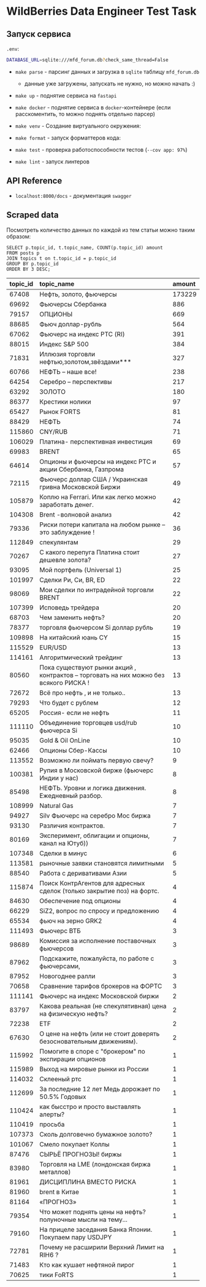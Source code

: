 # WildBerries Data Engineer Test Task

## Запуск сервиса

`.env`:

```bash
DATABASE_URL=sqlite:///mfd_forum.db?check_same_thread=False
```

- `make parse` - парсинг данных и загрузка в `sqlite` таблицу `mfd_forum.db`
  - данные уже загружены, запускать не нужно, но можно начать :)
- `make up` - поднятие сервиса на `fastapi`
- `make docker` - поднятие сервиса в `docker`-контейнере (если расскоментить, то можно поднять отдельно парсер)
- `make venv` - Создание виртуального окружения:
- `make format` - запуск форматтеров кода:

- `make test` - проверка работоспособности тестов (`--cov app: 97%`)
- `make lint` - запуск линтеров

## API Reference

- `localhost:8000/docs` - документация `swagger`

## Scraped data

Посмотреть количество данных по каждой из тем статьи можно таким образом:

```sqlite
SELECT p.topic_id, t.topic_name, COUNT(p.topic_id) amount
FROM posts p
JOIN topics t on t.topic_id = p.topic_id
GROUP BY p.topic_id
ORDER BY 3 DESC;
```

| topic\_id | topic\_name | amount |
| :--- | :--- | :--- |
| 67408 | Нефть, золото, фьючерсы | 173229 |
| 69692 | Фьючерсы Сбербанка | 886 |
| 79157 | ОПЦИОНЫ | 669 |
| 88685 | Фьюч доллар-рубль | 564 |
| 67062 | Фьючерс на индекс РТС \(RI\) | 391 |
| 88015 | Индекс S&P 500 | 384 |
| 71831 | Иллюзия торговли нефтью,золотом,звёздами\*\*\* | 327 |
| 60766 | НЕФТЬ – наше все! | 238 |
| 64254 | Серебро – перспективы | 217 |
| 63292 | ЗОЛОТО | 180 |
| 86377 | Крестики нолики | 97 |
| 65427 | Рынок FORTS | 81 |
| 88429 | НЕФТЬ | 74 |
| 115860 | CNY/RUB | 71 |
| 106029 | Платина- перспективная инвестиция | 69 |
| 69983 | BRENT | 65 |
| 64614 | Опционы и фьючерсы на индекс РТС и акции Сбербанка, Газпрома | 57 |
| 72115 | Фьючерс  доллар США / Украинская гривна Московской Биржи | 49 |
| 105879 | Коплю на  Ferrari. Или как легко можно заработать денег. | 42 |
| 104308 | Brent -волновой анализ | 42 |
| 79336 | Риски потери капитала на любом рынке – это заблуждение ! | 36 |
| 112849 | спекулянтам | 29 |
| 70267 | С какого перепуга Платина стоит дешевле золота? | 27 |
| 93095 | Мой портфель \(Universal 1\) | 25 |
| 101997 | Сделки Ри, Си, BR, ED | 22 |
| 98069 | Мои сделки по интрадейной торговли BRENT | 22 |
| 107399 | Исповедь трейдера | 20 |
| 68703 | Чем заменить нефть? | 20 |
| 78377 | торговля фьючерсом Si доллар рубль | 19 |
| 109898 | На китайский юань CY | 15 |
| 115529 | EUR/USD | 13 |
| 114161 | Алгоритмический трейдинг | 13 |
| 80560 | Пока существуют  рынки  акций , контрактов  – торговать на них можно без всякого РИСКА ! | 13 |
| 72672 | Всё про нефть , и не только.. | 13 |
| 79293 | Что будет с рублем | 12 |
| 65205 | Россия- если не нефть | 11 |
| 111110 | Объединение торговцев usd/rub фьючерса Si | 10 |
| 95035 | Gold & Oil OnLine | 10 |
| 62466 | Опционы Сбер-Кассы | 10 |
| 113552 | Возможно ли поймать первую свечу? | 9 |
| 100381 | Рупия в Московской бирже \(фьючерс Индии у нас\) | 8 |
| 85498 | НЕФТЬ. Уровни и логика движения. Ежедневный разбор. | 8 |
| 108999 | Natural Gas | 7 |
| 94927 | Silv Фьючерс на серебро Мос биржа | 7 |
| 93130 | Различия контрактов. | 7 |
| 80169 | Эксперимент, облигации и опционы, канал на Ютуб\)\) | 7 |
| 107348 | Сделки в минус | 6 |
| 113581 | рыночные заявки становятся лимитными | 5 |
| 88540 | Работа с деривативами Азии | 5 |
| 115874 | Поиск КонтрАгентов для адресных сделок \(только закрытие поз\) на фортс. | 4 |
| 84630 | Обеспечение под опционы | 4 |
| 66229 | SiZ2, вопрос по спросу и предложению | 4 |
| 65534 | фьюч на зерно GRK2 | 4 |
| 111493 | Фьючерс ВТБ | 3 |
| 98689 | Комиссия за исполнение поставочных фьючерсов | 3 |
| 87962 | Подскажите, пожалуйста, по работе с фьючерсами, | 3 |
| 87952 | Новогоднее ралли | 3 |
| 70658 | Сравнение тарифов брокеров на ФОРТС | 3 |
| 111141 | Фьючерс на индекс Московской биржи | 2 |
| 83797 | Какова реальная \(не спекулятивная\) цена на физическую нефть? | 2 |
| 72238 | ETF | 2 |
| 67630 | О цене на нефть \(или не стоит доверять безосновательным движениям\). | 2 |
| 115992 | Помогите в споре с "брокером" по экспирации опционов | 1 |
| 115989 | Выход на мировые рынки из России | 1 |
| 114032 | Склееный ртс | 1 |
| 112699 | За последние 12 лет Медь дорожает по 50.5% Годовых | 1 |
| 110424 | как бысстро и просто выставлять алерты? | 1 |
| 110419 | просьба | 1 |
| 107373 | Сколь долговечно бумажное золото? | 1 |
| 101067 | Смело покупает Коллы | 1 |
| 87476 | СЫРЬЁ ПРОГНОЗЫ! биржы | 1 |
| 83980 | Торговля на LME \(лондонская биржа металлов\) | 1 |
| 81961 | ДИСЦИПЛИНА ВМЕСТО РИСКА | 1 |
| 81960 | brent в Китае | 1 |
| 81164 | «ПРОГНОЗ» | 1 |
| 79354 | Что может поднять цены на нефть? полуночные мысли на тему... | 1 |
| 79160 | На прицеле заседания Банка Японии. Покупаем пару USDJPY | 1 |
| 72781 | Почему не расширили Верхний Лимит на RIH6 ? | 1 |
| 71483 | Кто как кушает нефтяной пирог | 1 |
| 70625 | тики FoRTS | 1 |
